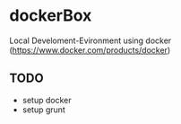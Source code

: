 # dockerBox
Local Develoment-Evironment using docker (https://www.docker.com/products/docker)

## TODO
- setup docker
- setup grunt
